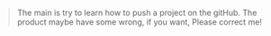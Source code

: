 > The main is try to learn how to push a project on the gitHub.
> The product maybe have some wrong, if you want, Please correct me!